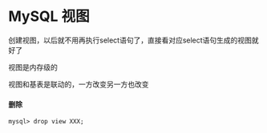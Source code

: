 # MySQL 视图

创建视图，以后就不用再执行select语句了，直接看对应select语句生成的视图就好了

视图是内存级的

视图和基表是联动的，一方改变另一方也改变

#### 删除

```mysql
mysql> drop view XXX;
```

